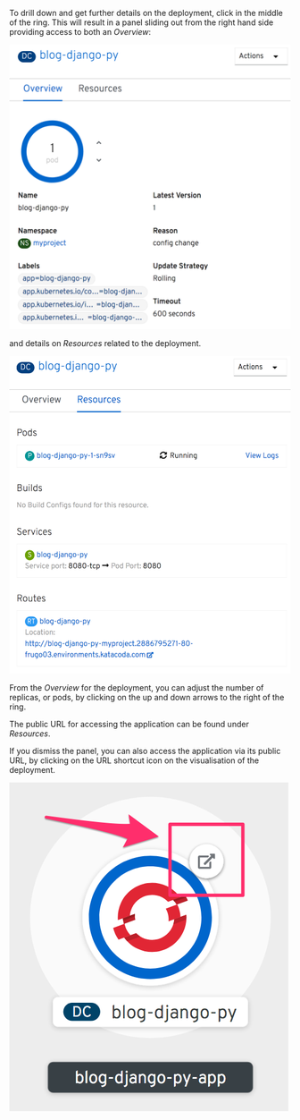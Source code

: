 To drill down and get further details on the deployment, click in the middle of the ring. This will result in a panel sliding out from the right hand side providing access to both an _Overview_:

![Deployment Overview](../../assets/introduction/deploying-images-42/03-deployment-overview.png)

and details on _Resources_ related to the deployment.

![Deployment Resources](../../assets/introduction/deploying-images-42/03-deployment-resources.png)

From the _Overview_ for the deployment, you can adjust the number of replicas, or pods, by clicking on the up and down arrows to the right of the ring.

The public URL for accessing the application can be found under _Resources_.

If you dismiss the panel, you can also access the application via its public URL, by clicking on the URL shortcut icon on the visualisation of the deployment.

![URL Shortcut Icon](../../assets/introduction/deploying-images-42/03-url-shortcut-icon.png)
